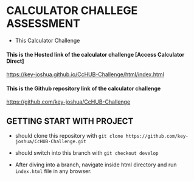 # CALCULATOR CHALLEGE ASSESSMENT

- This Calculator Challenge
#### This is the Hosted link of the calculator challenge [Access Calculator Direct]

https://key-joshua.github.io/CcHUB-Challenge/html/index.html

#### This is the Github repository link of the calculator challenge 

https://github.com/key-joshua/CcHUB-Challenge


## GETTING START WITH PROJECT

- should clone this repository with ```git clone https://github.com/key-joshua/CcHUB-Challenge.git```
- should switch into this branch with ```git checkout develop```

- After diving into a branch, navigate inside html directory and run ```index.html``` file in any browser.